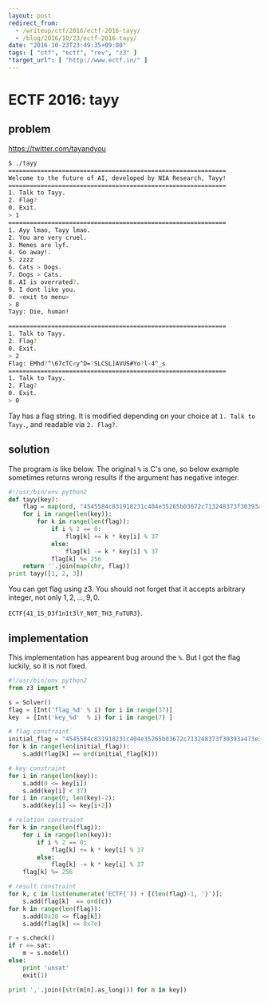 ```yaml
---
layout: post
redirect_from:
  - /writeup/ctf/2016/ectf-2016-tayy/
  - /blog/2016/10/23/ectf-2016-tayy/
date: "2016-10-23T23:49:35+09:00"
tags: [ "ctf", "ectf", "rev", "z3" ]
"target_url": [ "http://www.ectf.in/" ]
---
```


# ECTF 2016: tayy

## problem

<https://twitter.com/tayandyou>

``` sh
$ ./tayy
=============================================================
Welcome to the future of AI, developed by NIA Research, Tayy!
=============================================================
1. Talk to Tayy.
2. Flag?
0. Exit.
> 1
=============================================================
1. Ayy lmao, Tayy lmao.
2. You are very cruel.
3. Memes are lyf.
4. Go away!.
5. zzzz
6. Cats > Dogs.
7. Dogs > Cats.
8. AI is overrated?.
9. I dont like you.
0. <exit to menu>
> 8
Tayy: Die, human!

=============================================================
1. Talk to Tayy.
2. Flag?
0. Exit.
> 2
Flag: EMhd?^\67cTC<y^D=?SLCSL]AVUS#Yo?l-4^_s
=============================================================
1. Talk to Tayy.
2. Flag?
0. Exit.
> 0
```

Tay has a flag string.
It is modified depending on your choice at `1. Talk to Tayy.`, and readable via `2. Flag?`.

## solution

The program is like below.
The original `%` is C's one, so below example sometimes returns wrong results if the argument has negative integer.

``` python
#!/usr/bin/env python2
def tayy(key):
    flag = map(ord, "4545584c831918231c404e35265b03672c713248373f30393a473e34214f5d694a28270a56".decode("hex"))
    for i in range(len(key)):
        for k in range(len(flag)):
            if i % 2 == 0:
                flag[k] += k * key[i] % 37
            else:
                flag[k] -= k * key[i] % 37
            flag[k] %= 256
    return ''.join(map(chr, flag))
print tayy([1, 2, 3])
```

You can get flag using z3. You should not forget that it accepts arbitrary integer, not only $1, 2, \dots, 9, 0$.

`ECTF{41_1S_D3f1n1t3lY_N0T_TH3_FuTUR3}`.

## implementation

This implementation has appearent bug around the `%`. But I got the flag luckily, so it is not fixed.

``` python
#!/usr/bin/env python2
from z3 import *

s = Solver()
flag = [Int('flag_%d' % i) for i in range(37)]
key  = [Int('key_%d'  % i) for i in range(7) ]

# flag constraint
initial_flag = "4545584c831918231c404e35265b03672c713248373f30393a473e34214f5d694a28270a56".decode('hex')
for k in range(len(initial_flag)):
    s.add(flag[k] == ord(initial_flag[k]))

# key constraint
for i in range(len(key)):
    s.add(0 <= key[i])
    s.add(key[i] < 37)
for i in range(0, len(key)-2):
    s.add(key[i] <= key[i+2])

# relation constraint
for k in range(len(flag)):
    for i in range(len(key)):
        if i % 2 == 0:
            flag[k] += k * key[i] % 37
        else:
            flag[k] -= k * key[i] % 37
    flag[k] %= 256

# result constraint
for k, c in list(enumerate('ECTF{')) + [(len(flag)-1, '}')]:
    s.add(flag[k]  == ord(c))
for k in range(len(flag)):
    s.add(0x20 <= flag[k])
    s.add(flag[k] <= 0x7e)

r = s.check()
if r == sat:
    m = s.model()
else:
    print 'unsat'
    exit(1)

print ','.join([str(m[n].as_long()) for n in key])
```
